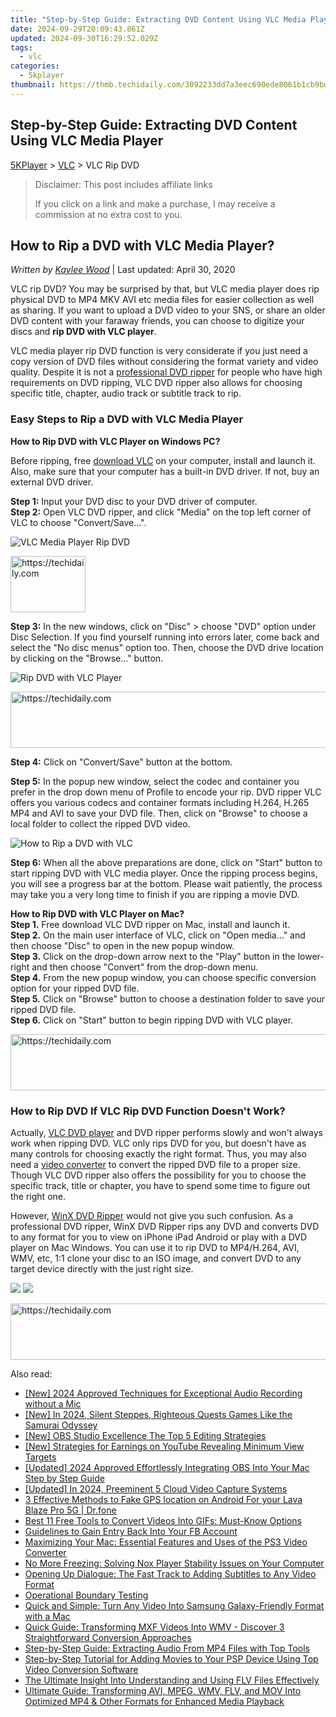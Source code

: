 ```yaml
---
title: "Step-by-Step Guide: Extracting DVD Content Using VLC Media Player"
date: 2024-09-29T20:09:43.861Z
updated: 2024-09-30T16:29:52.029Z
tags:
  - vlc
categories:
  - 5kplayer
thumbnail: https://thmb.techidaily.com/3092233dd7a3eec690ede8061b1cb9bd7087808138a5d4f0dd6cc9938518b6ac.jpg
---
```


## Step-by-Step Guide: Extracting DVD Content Using VLC Media Player

[5KPlayer](https://tools.techidaily.com/5kplayer/products/) \> [VLC](https://tools.techidaily.com/5kplayer/products/) \> VLC Rip DVD

>  Disclaimer: This post includes affiliate links
>
>  If you click on a link and make a purchase, I may receive a commission at no extra cost to you.
>

## How to Rip a DVD with VLC Media Player?

 _Written by [Kaylee Wood](https://www.quora.com/profile/Amanda-Hu-21)_ | Last updated: April 30, 2020 

VLC rip DVD? You may be surprised by that, but VLC media player does rip physical DVD to MP4 MKV AVI etc media files for easier collection as well as sharing. If you want to upload a DVD video to your SNS, or share an older DVD content with your faraway friends, you can choose to digitize your discs and **rip DVD with VLC player**.

VLC media player rip DVD function is very considerate if you just need a copy version of DVD files without considering the format variety and video quality. Despite it is not a [professional DVD ripper](https://tools.techidaily.com/winxdvd/dvd-ripper-platinum/) for people who have high requirements on DVD ripping, VLC DVD ripper also allows for choosing specific title, chapter, audio track or subtitle track to rip.

### Easy Steps to Rip a DVD with VLC Media Player

**How to Rip DVD with VLC Player on Windows PC?**

Before ripping, free [download VLC](https://tools.techidaily.com/5kplayer/video-music-player/) on your computer, install and launch it. Also, make sure that your computer has a built-in DVD driver. If not, buy an external DVD driver.

**Step 1:** Input your DVD disc to your DVD driver of computer.  
**Step 2:** Open VLC DVD ripper, and click "Media" on the top left corner of VLC to choose "Convert/Save…".

![VLC Media Player Rip DVD](https://www.5kplayer.com/vlc/img/convert-dvd.jpg) 

<!-- affiliate ads begin -->
<a href="https://aligracehair.sjv.io/c/5597632/2135348/19272" target="_top" id="2135348">
  <img src="//a.impactradius-go.com/display-ad/19272-2135348" border="0" alt="https://techidaily.com" width="120" height="90"/>
</a>
<img height="0" width="0" src="https://aligracehair.sjv.io/i/5597632/2135348/19272" style="position:absolute;visibility:hidden;" border="0" />
<!-- affiliate ads end -->

**Step 3:** In the new windows, click on "Disc" > choose "DVD" option under Disc Selection. If you find yourself running into errors later, come back and select the "No disc menus" option too. Then, choose the DVD drive location by clicking on the "Browse…" button.

![Rip DVD with VLC Player](https://www.5kplayer.com/vlc/img/rip-dvd-01.jpg) 

<!-- affiliate ads begin -->
<a href="https://aligracehair.sjv.io/c/5597632/1868575/19272" target="_top" id="1868575">
  <img src="//a.impactradius-go.com/display-ad/19272-1868575" border="0" alt="https://techidaily.com" width="728" height="90"/>
</a>
<img height="0" width="0" src="https://aligracehair.sjv.io/i/5597632/1868575/19272" style="position:absolute;visibility:hidden;" border="0" />
<!-- affiliate ads end -->

**Step 4:** Click on "Convert/Save" button at the bottom.

**Step 5:** In the popup new window, select the codec and container you prefer in the drop down menu of Profile to encode your rip. DVD ripper VLC offers you various codecs and container formats including H.264, H.265 MP4 and AVI to save your DVD file. Then, click on "Browse" to choose a local folder to collect the ripped DVD video.

![How to Rip a DVD with VLC](https://www.5kplayer.com/vlc/img/rip-dvd-02.jpg) 

**Step 6:** When all the above preparations are done, click on "Start" button to start ripping DVD with VLC media player. Once the ripping process begins, you will see a progress bar at the bottom. Please wait patiently, the process may take you a very long time to finish if you are ripping a movie DVD.

**How to Rip DVD with VLC Player on Mac?**  
**Step 1.** Free download VLC DVD ripper on Mac, install and launch it.  
**Step 2.** On the main user interface of VLC, click on "Open media…" and then choose "Disc" to open in the new popup window.  
**Step 3.** Click on the drop-down arrow next to the "Play" button in the lower-right and then choose "Convert" from the drop-down menu.  
**Step 4.** From the new popup window, you can choose specific conversion option for your ripped DVD file.  
**Step 5.** Click on "Browse" button to choose a destination folder to save your ripped DVD file.  
**Step 6.** Click on "Start" button to begin ripping DVD with VLC player.

<!-- affiliate ads begin -->
<a href="https://ephamedtechinc.pxf.io/c/5597632/2137223/26400" target="_top" id="2137223">
  <img src="//a.impactradius-go.com/display-ad/26400-2137223" border="0" alt="https://techidaily.com" width="728" height="90"/>
</a>
<img height="0" width="0" src="https://ephamedtechinc.pxf.io/i/5597632/2137223/26400" style="position:absolute;visibility:hidden;" border="0" />
<!-- affiliate ads end -->

### How to Rip DVD If VLC Rip DVD Function Doesn't Work?

Actually, [VLC DVD player](https://tools.techidaily.com/5kplayer/video-music-player/) and DVD ripper performs slowly and won't always work when ripping DVD. VLC only rips DVD for you, but doesn't have as many controls for choosing exactly the right format. Thus, you may also need a [video converter](https://tools.techidaily.com/5kplayer/products/) to convert the ripped DVD file to a proper size. Though VLC DVD ripper also offers the possibility for you to choose the specific track, title or chapter, you have to spend some time to figure out the right one.

However, [WinX DVD Ripper](https://tools.techidaily.com/winxdvd/dvd-ripper-platinum/) would not give you such confusion. As a professional DVD ripper, WinX DVD Ripper rips any DVD and converts DVD to any format for you to view on iPhone iPad Android or play with a DVD player on Mac Windows. You can use it to rip DVD to MP4/H.264, AVI, WMV, etc, 1:1 clone your disc to an ISO image, and convert DVD to any target device directly with the just right size. 

[![](https://www.5kplayer.com/vlc/../button/freedownwhitewin.png)](https://tools.techidaily.com/5kplayer/products/) [![](https://www.5kplayer.com/vlc/../button/freedownbackmac.png)](https://tools.techidaily.com/5kplayer/products/)

<!-- affiliate ads begin -->
<a href="https://appsumo.8odi.net/c/5597632/2037319/7443" target="_top" id="2037319">
  <img src="//a.impactradius-go.com/display-ad/7443-2037319" border="0" alt="https://techidaily.com" width="728" height="90"/>
</a>
<img height="0" width="0" src="https://appsumo.8odi.net/i/5597632/2037319/7443" style="position:absolute;visibility:hidden;" border="0" />
<!-- affiliate ads end -->

<ins class="adsbygoogle"
     style="display:block"
     data-ad-format="autorelaxed"
     data-ad-client="ca-pub-7571918770474297"
     data-ad-slot="1223367746"></ins>

<ins class="adsbygoogle"
     style="display:block"
     data-ad-client="ca-pub-7571918770474297"
     data-ad-slot="8358498916"
     data-ad-format="auto"
     data-full-width-responsive="true"></ins>

<span class="atpl-alsoreadstyle">Also read:</span>
<div><ul>
<li><a href="https://youtube-webster.techidaily.com/024-approved-techniques-for-exceptional-audio-recording-without-a-mic/"><u>[New] 2024 Approved Techniques for Exceptional Audio Recording without a Mic</u></a></li>
<li><a href="https://on-screen-recording.techidaily.com/new-in-2024-silent-steppes-righteous-quests-games-like-the-samurai-odyssey/"><u>[New] In 2024, Silent Steppes, Righteous Quests Games Like the Samurai Odyssey</u></a></li>
<li><a href="https://screen-sharing-recording.techidaily.com/new-obs-studio-excellence-the-top-5-editing-strategies/"><u>[New] OBS Studio Excellence The Top 5 Editing Strategies</u></a></li>
<li><a href="https://youtube-lab.techidaily.com/trategies-for-earnings-on-youtube-revealing-minimum-view-targets/"><u>[New] Strategies for Earnings on YouTube Revealing Minimum View Targets</u></a></li>
<li><a href="https://screen-activity-recording.techidaily.com/updated-2024-approved-effortlessly-integrating-obs-into-your-mac-step-by-step-guide/"><u>[Updated] 2024 Approved Effortlessly Integrating OBS Into Your Mac Step by Step Guide</u></a></li>
<li><a href="https://desktop-recording.techidaily.com/updated-in-2024-preeminent-5-cloud-video-capture-systems/"><u>[Updated] In 2024, Preeminent 5 Cloud Video Capture Systems</u></a></li>
<li><a href="https://android-location.techidaily.com/3-effective-methods-to-fake-gps-location-on-android-for-your-lava-blaze-pro-5g-drfone-by-drfone-virtual/"><u>3 Effective Methods to Fake GPS location on Android For your Lava Blaze Pro 5G | Dr.fone</u></a></li>
<li><a href="https://media-tips.techidaily.com/best-11-free-tools-to-convert-videos-into-gifs-must-know-options/"><u>Best 11 Free Tools to Convert Videos Into GIFs: Must-Know Options</u></a></li>
<li><a href="https://facebook.techidaily.com/guidelines-to-gain-entry-back-into-your-fb-account/"><u>Guidelines to Gain Entry Back Into Your FB Account</u></a></li>
<li><a href="https://media-tips.techidaily.com/maximizing-your-mac-essential-features-and-uses-of-the-ps3-video-converter/"><u>Maximizing Your Mac: Essential Features and Uses of the PS3 Video Converter</u></a></li>
<li><a href="https://program-issues.techidaily.com/no-more-freezing-solving-nox-player-stability-issues-on-your-computer/"><u>No More Freezing: Solving Nox Player Stability Issues on Your Computer</u></a></li>
<li><a href="https://media-tips.techidaily.com/opening-up-dialogue-the-fast-track-to-adding-subtitles-to-any-video-format/"><u>Opening Up Dialogue: The Fast Track to Adding Subtitles to Any Video Format</u></a></li>
<li><a href="https://driver-install.techidaily.com/operational-boundary-testing/"><u>Operational Boundary Testing</u></a></li>
<li><a href="https://media-tips.techidaily.com/quick-and-simple-turn-any-video-into-samsung-galaxy-friendly-format-with-a-mac/"><u>Quick and Simple: Turn Any Video Into Samsung Galaxy-Friendly Format with a Mac</u></a></li>
<li><a href="https://media-tips.techidaily.com/quick-guide-transforming-mxf-videos-into-wmv-discover-3-straightforward-conversion-approaches/"><u>Quick Guide: Transforming MXF Videos Into WMV - Discover 3 Straightforward Conversion Approaches</u></a></li>
<li><a href="https://media-tips.techidaily.com/step-by-step-guide-extracting-audio-from-mp4-files-with-top-tools/"><u>Step-by-Step Guide: Extracting Audio From MP4 Files with Top Tools</u></a></li>
<li><a href="https://media-tips.techidaily.com/step-by-step-tutorial-for-adding-movies-to-your-psp-device-using-top-video-conversion-software/"><u>Step-by-Step Tutorial for Adding Movies to Your PSP Device Using Top Video Conversion Software</u></a></li>
<li><a href="https://media-tips.techidaily.com/the-ultimate-insight-into-understanding-and-using-flv-files-effectively/"><u>The Ultimate Insight Into Understanding and Using FLV Files Effectively</u></a></li>
<li><a href="https://media-tips.techidaily.com/ultimate-guide-transforming-avi-mpeg-wmv-flv-and-mov-into-optimized-mp4-and-other-formats-for-enhanced-media-playback/"><u>Ultimate Guide: Transforming AVI, MPEG, WMV, FLV, and MOV Into Optimized MP4 & Other Formats for Enhanced Media Playback</u></a></li>
</ul></div>

